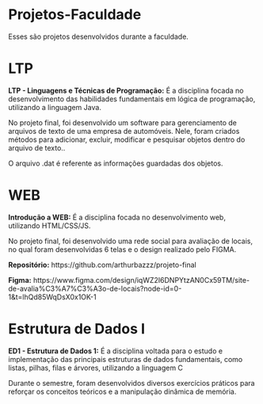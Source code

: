 # Projetos-Faculdade

Esses são projetos desenvolvidos durante a faculdade.

# LTP
<p><strong>LTP - Linguagens e Técnicas de Programação:</strong> É a disciplina focada no desenvolvimento das habilidades fundamentais em lógica de programação, utilizando a linguagem Java.</p>
<p>No projeto final, foi desenvolvido um software para gerenciamento de arquivos de texto de uma empresa de automóveis. Nele, foram criados métodos para adicionar, excluir, modificar e pesquisar objetos dentro do arquivo de texto..</p>
<p>O arquivo .dat é referente as informações guardadas dos objetos.</p
                                                                     
#

# WEB
<p><strong>Introdução a WEB:</strong> É a disciplina focada no desenvolvimento web, utilizando HTML/CSS/JS.</p>
<p>No projeto final, foi desenvolvido uma rede social para avaliação de locais, no qual foram desenvolvidas 6 telas e o design realizado pelo FIGMA.</p>
<p><strong>Repositório:</strong> https://github.com/arthurbazzz/projeto-final</p>
<p><strong>Figma:</strong> https://www.figma.com/design/iqWZ2I6DNPYtzAN0Cx59TM/site-de-avalia%C3%A7%C3%A3o-de-locais?node-id=0-1&t=lhQd85WqDsX0x1OK-1</p>
 
# Estrutura de Dados I
<p><strong>ED1 - Estrutura de Dados 1:</strong> É a disciplina voltada para o estudo e implementação das principais estruturas de dados fundamentais, como listas, pilhas, filas e árvores, utilizando a linguagem C</p> 
<p>Durante o semestre, foram desenvolvidos diversos exercícios práticos para reforçar os conceitos teóricos e a manipulação dinâmica de memória.</p>
